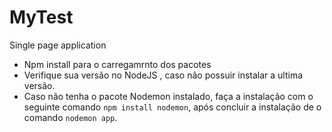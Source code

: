 # MyTest
Single page application


* Npm install para o carregamrnto dos pacotes
* Verifique sua versão no NodeJS , caso não possuir instalar a ultima versão.
* Caso não tenha o pacote Nodemon instalado, faça a instalação com o seguinte comando `npm install nodemon`,
após concluir a instalação de o comando `nodemon app`.
